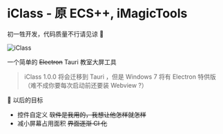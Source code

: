 # iClass - 原 ECS++, iMagicTools

初一牲开发，代码质量不行请见谅 🌹

![iClass](https://forum.smart-teach.cn/assets/files/2025-02-27/1740663162-438641-2025-02-27-213229-493.png)

一个简单的 ~~Electron~~ Tauri 教室大屏工具

> iClass 1.0.0 将会迁移到 Tauri ，但是 Windows 7 将有 Electron 特供版（难不成你要每次启动前还要装 Webview ?）

📝 以后的目标

- 控件自定义 ~~软件是我用的，我想让他怎样就怎样~~
- 减小屏幕占用面积 ~~界面逐渐 CI 化~~
